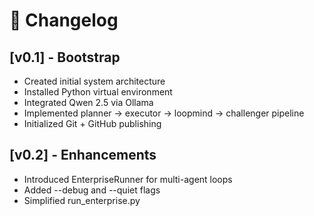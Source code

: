 # 📜 Changelog

## [v0.1] - Bootstrap
- Created initial system architecture
- Installed Python virtual environment
- Integrated Qwen 2.5 via Ollama
- Implemented planner → executor → loopmind → challenger pipeline
- Initialized Git + GitHub publishing
## [v0.2] - Enhancements
- Introduced EnterpriseRunner for multi-agent loops
- Added --debug and --quiet flags
- Simplified run_enterprise.py
